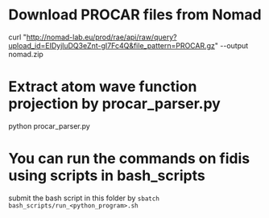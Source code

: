 # Download PROCAR files from Nomad

curl "http://nomad-lab.eu/prod/rae/api/raw/query?upload_id=EIDyjluDQ3eZnt-gI7Fc4Q&file_pattern=PROCAR.gz" --output nomad.zip

# Extract atom wave function projection by procar_parser.py
python procar_parser.py

# You can run the commands on fidis using scripts in bash_scripts
submit the bash script in this folder by ``` sbatch bash_scripts/run_<python_program>.sh ```
